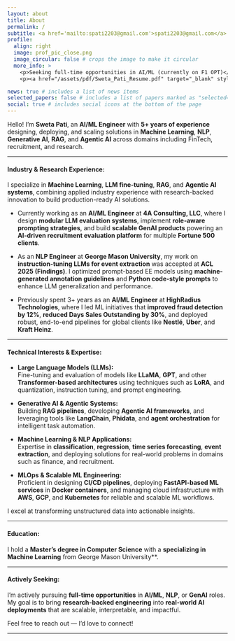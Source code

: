 ```yaml
---
layout: about
title: About
permalink: /
subtitle: <a href='mailto:spati2203@gmail.com'>spati2203@gmail.com</a>. United States
profile:
  align: right
  image: prof_pic_close.png
  image_circular: false # crops the image to make it circular
  more_info: >
    <p>Seeking full-time opportunities in AI/ML (currently on F1 OPT)</p>
    <p><a href="/assets/pdf/Sweta_Pati_Resume.pdf" target="_blank" style="font-weight:bold;"> Resume (PDF)</a></p>

news: true # includes a list of news items
selected_papers: false # includes a list of papers marked as "selected={true}"
social: true # includes social icons at the bottom of the page
---
```


Hello! I’m **Sweta Pati**, an **AI/ML Engineer** with **5+ years of experience** designing, deploying, and scaling solutions in **Machine Learning**, **NLP**, **Generative AI**, **RAG**, and **Agentic AI** across domains including FinTech, recruitment, and research.

---

#### Industry & Research Experience:

I specialize in **Machine Learning**, **LLM fine-tuning**, **RAG**, and **Agentic AI systems**, combining applied industry experience with research-backed innovation to build production-ready AI solutions.

- Currently working as an **AI/ML Engineer** at **4A Consulting, LLC**, where I design **modular LLM evaluation systems**, implement **role-aware prompting strategies**, and build **scalable GenAI products** powering an **AI-driven recruitment evaluation platform** for multiple **Fortune 500 clients**.

- As an **NLP Engineer** at **George Mason University**, my work on **instruction-tuning LLMs for event extraction** was accepted at **ACL 2025 (Findings)**. I optimized prompt-based EE models using **machine-generated annotation guidelines** and **Python code-style prompts** to enhance LLM generalization and performance.

- Previously spent 3+ years as an **AI/ML Engineer** at **HighRadius Technologies**, where I led ML initiatives that **improved fraud detection by 12%**, **reduced Days Sales Outstanding by 30%**, and deployed robust, end-to-end pipelines for global clients like **Nestlé**, **Uber**, and **Kraft Heinz**.

---

#### Technical Interests & Expertise:

- **Large Language Models (LLMs):**  
  Fine-tuning and evaluation of models like **LLaMA**, **GPT**, and other **Transformer-based architectures** using techniques such as **LoRA**, and quantization, instruction tuning, and prompt engineering.

- **Generative AI & Agentic Systems:**  
  Building **RAG pipelines**, developing **Agentic AI frameworks**, and leveraging tools like **LangChain**, **Phidata**, and **agent orchestration** for intelligent task automation.

- **Machine Learning & NLP Applications:**  
  Expertise in **classification**, **regression**, **time series forecasting**, **event extraction**, and deploying solutions for real-world problems in domains such as finance, and recruitment.

- **MLOps & Scalable ML Engineering:**  
  Proficient in designing **CI/CD pipelines**, deploying **FastAPI-based ML services** in **Docker containers**, and managing cloud infrastructure with **AWS**, **GCP**, and **Kubernetes** for reliable and scalable ML workflows.

I excel at transforming unstructured data into actionable insights.

---

#### Education:

I hold a **Master’s degree in Computer Science** with a **specializing in Machine Learning** from George Mason University**.

--- 

#### Actively Seeking:

I’m actively pursuing **full-time opportunities** in **AI/ML**, **NLP**, or **GenAI** roles. My goal is to bring **research-backed engineering** into **real-world AI deployments** that are scalable, interpretable, and impactful.

Feel free to reach out — I’d love to connect!

--- 